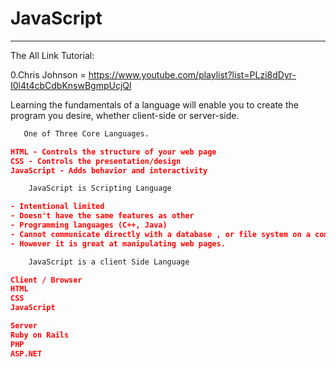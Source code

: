 # JavaScript
-------------

The All Link Tutorial:

0.Chris Johnson = https://www.youtube.com/playlist?list=PLzi8dDyr-I0l4t4cbCdbKnswBgmpUcjQl

 Learning the fundamentals of a language will enable you to create the program you desire, whether client-side or server-side.

 ```bash
 	One of Three Core Languages.
 ```

```json
HTML - Controls the structure of your web page
CSS - Controls the presentation/design
JavaScript - Adds behavior and interactivity

 ```


 ```bash
     JavaScript is Scripting Language
 ```

```json
- Intentional limited
- Doesn't have the same features as other
- Programming languages (C++, Java)
- Cannot communicate directly with a database , or file system on a computer
- However it is great at manipulating web pages.
```

 ```bash
     JavaScript is a client Side Language
 ```


```json
Client / Browser 
HTML
CSS
JavaScript

Server
Ruby on Rails
PHP
ASP.NET

```

